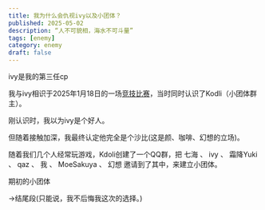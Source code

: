 ```yaml
---
title: 我为什么会仇视ivy以及小团体？
published: 2025-05-02
description: “人不可貌相，海水不可斗量”
tags: [enemy]
category: enemy
draft: false
---
```

ivy是我的第三任cp

我与ivy相识于2025年1月18日的一场[竞技比赛](https://csstats.gg/match/238547778)，当时同时认识了Kodli（小团体群主）。

刚认识时，我以为ivy是个好人。

但随着接触加深，我最终认定他完全是个沙比(这是颜、咖啡、幻想的立场)。

随着我们几个人经常玩游戏，Kdoli创建了一个QQ群，把 七海 、 ivy 、 霜降Yuki 、 qaz 、 我 、 MoeSakuya 、 幻想 邀请到了其中，来建立小团体。

期初的小团体

→结尾段(只能说，我不后悔我这次的选择。)

